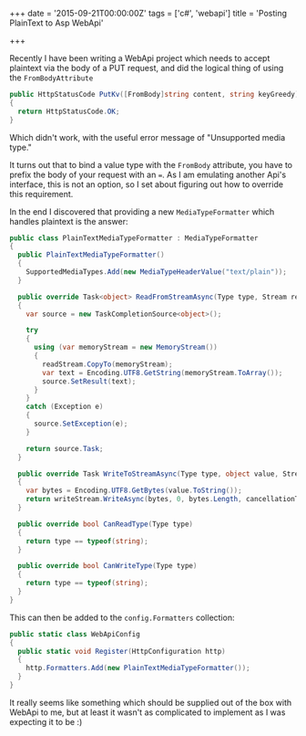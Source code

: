 +++
date = '2015-09-21T00:00:00Z'
tags = ['c#', 'webapi']
title = 'Posting PlainText to Asp WebApi'

+++

Recently I have been writing a WebApi project which needs to accept plaintext via the body of a PUT request, and did the logical thing of using the `FromBodyAttribute`

```csharp
public HttpStatusCode PutKv([FromBody]string content, string keyGreedy)
{
  return HttpStatusCode.OK;
}
```

Which didn't work, with the useful error message of "Unsupported media type."

It turns out that to bind a value type with the `FromBody` attribute, you have to prefix the body of your request with an `=`.  As I am emulating another Api's interface, this is not an option, so I set about figuring out how to override this requirement.

In the end I discovered that providing a new `MediaTypeFormatter` which handles plaintext is the answer:

```csharp
public class PlainTextMediaTypeFormatter : MediaTypeFormatter
{
  public PlainTextMediaTypeFormatter()
  {
    SupportedMediaTypes.Add(new MediaTypeHeaderValue("text/plain"));
  }

  public override Task<object> ReadFromStreamAsync(Type type, Stream readStream, HttpContent content, IFormatterLogger formatterLogger)
  {
    var source = new TaskCompletionSource<object>();

    try
    {
      using (var memoryStream = new MemoryStream())
      {
        readStream.CopyTo(memoryStream);
        var text = Encoding.UTF8.GetString(memoryStream.ToArray());
        source.SetResult(text);
      }
    }
    catch (Exception e)
    {
      source.SetException(e);
    }

    return source.Task;
  }

  public override Task WriteToStreamAsync(Type type, object value, Stream writeStream, HttpContent content, System.Net.TransportContext transportContext, System.Threading.CancellationToken cancellationToken)
  {
    var bytes = Encoding.UTF8.GetBytes(value.ToString());
    return writeStream.WriteAsync(bytes, 0, bytes.Length, cancellationToken);
  }

  public override bool CanReadType(Type type)
  {
    return type == typeof(string);
  }

  public override bool CanWriteType(Type type)
  {
    return type == typeof(string);
  }
}
```

This can then be added to the `config.Formatters` collection:

```csharp
public static class WebApiConfig
{
  public static void Register(HttpConfiguration http)
  {
    http.Formatters.Add(new PlainTextMediaTypeFormatter());
  }
}
```

It really seems like something which should be supplied out of the box with WebApi to me, but at least it wasn't as complicated to implement as I was expecting it to be :)
